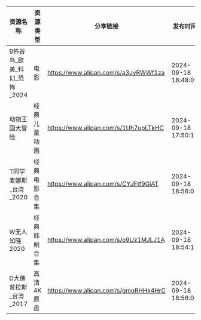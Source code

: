 | 资源名称               | 资源类型   | 分享链接                                 | 发布时间                |
| ------------------ | ------ | ------------------------------------ | ------------------- |
| B怖谷鸟_欧美_科幻_恐怖_2024 | 电影     | https://www.alipan.com/s/a3JyRWWf1za | 2024-09-18 18:48:09 |
| 动物王国大冒险            | 经典儿童动画 | https://www.alipan.com/s/1Uh7upLTkHC | 2024-09-18 17:50:19 |
| T同学麦娜斯_台湾_2020     | 经典电影合集 | https://www.alipan.com/s/CYJFtf9GiAT | 2024-09-18 18:56:08 |
| W无人知晓2020          | 经典韩剧合集 | https://www.alipan.com/s/o9Uz1MJLJ1A | 2024-09-18 18:54:14 |
| D大佛普拉斯_台湾_2017     | 高清4K原盘 | https://www.alipan.com/s/gmoRHHk4HrC | 2024-09-18 18:56:06 |

